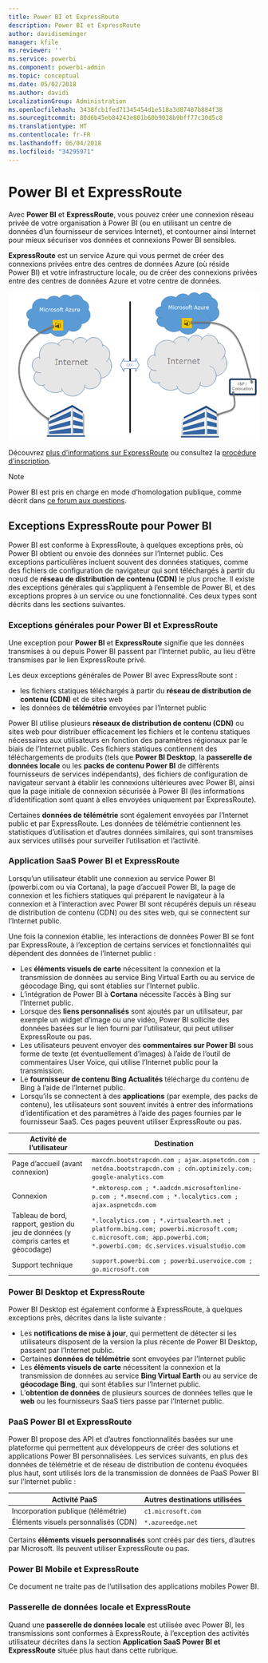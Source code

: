 ```yaml
---
title: Power BI et ExpressRoute
description: Power BI et ExpressRoute
author: davidiseminger
manager: kfile
ms.reviewer: ''
ms.service: powerbi
ms.component: powerbi-admin
ms.topic: conceptual
ms.date: 05/02/2018
ms.author: davidi
LocalizationGroup: Administration
ms.openlocfilehash: 3438fcb1fed71345454d1e518a3d87487b884f38
ms.sourcegitcommit: 80d6b45eb84243e801b60b9038b9bff77c30d5c8
ms.translationtype: HT
ms.contentlocale: fr-FR
ms.lasthandoff: 06/04/2018
ms.locfileid: "34295971"
---
```

# <a name="power-bi-and-expressroute"></a>Power BI et ExpressRoute
Avec **Power BI** et **ExpressRoute**, vous pouvez créer une connexion réseau privée de votre organisation à Power BI (ou en utilisant un centre de données d’un fournisseur de services Internet), et contourner ainsi Internet pour mieux sécuriser vos données et connexions Power BI sensibles.

**ExpressRoute** est un service Azure qui vous permet de créer des connexions privées entre des centres de données Azure (où réside Power BI) et votre infrastructure locale, ou de créer des connexions privées entre des centres de données Azure et votre centre de données.

![](media/service-admin-power-bi-expressroute/pbi_expressroute_1.png)

Découvrez [plus d’informations sur ExpressRoute](https://azure.microsoft.com/services/expressroute/) ou consultez la [procédure d’inscription](https://azure.microsoft.com/pricing/details/expressroute/).

> [!NOTE]
> Power BI est pris en charge en mode d’homologation publique, comme décrit dans [ce forum aux questions](https://docs.microsoft.com/azure/expressroute/expressroute-faqs).
> 
> 

## <a name="power-bi-expressroute-exceptions"></a>Exceptions ExpressRoute pour Power BI
Power BI est conforme à ExpressRoute, à quelques exceptions près, où Power BI obtient ou envoie des données sur l’Internet public. Ces exceptions particulières incluent souvent des données statiques, comme des fichiers de configuration de navigateur qui sont téléchargés à partir du nœud de **réseau de distribution de contenu (CDN)** le plus proche. Il existe des exceptions générales qui s’appliquent à l’ensemble de Power BI, et des exceptions propres à un service ou une fonctionnalité. Ces deux types sont décrits dans les sections suivantes.

### <a name="overall-exceptions-to-power-bi-and-expressroute"></a>Exceptions générales pour Power BI et ExpressRoute
Une exception pour **Power BI** et **ExpressRoute** signifie que les données transmises à ou depuis Power BI passent par l’Internet public, au lieu d’être transmises par le lien ExpressRoute privé.

Les deux exceptions générales de Power BI avec ExpressRoute sont :

* les fichiers statiques téléchargés à partir du **réseau de distribution de contenu (CDN)** et de sites web
* les données de **télémétrie** envoyées par l’Internet public

Power BI utilise plusieurs **réseaux de distribution de contenu (CDN)** ou sites web pour distribuer efficacement les fichiers et le contenu statiques nécessaires aux utilisateurs en fonction des paramètres régionaux par le biais de l’Internet public. Ces fichiers statiques contiennent des téléchargements de produits (tels que **Power BI Desktop**, la **passerelle de données locale** ou les **packs de contenu Power BI** de différents fournisseurs de services indépendants), des fichiers de configuration de navigateur servant à établir les connexions ultérieures avec Power BI, ainsi que la page initiale de connexion sécurisée à Power BI (les informations d’identification sont quant à elles envoyées uniquement par ExpressRoute).   

Certaines **données de télémétrie** sont également envoyées par l’Internet public et par ExpressRoute. Les données de télémétrie contiennent les statistiques d’utilisation et d’autres données similaires, qui sont transmises aux services utilisés pour surveiller l’utilisation et l’activité.

### <a name="power-bi-saas-application-and-expressroute"></a>Application SaaS Power BI et ExpressRoute
Lorsqu’un utilisateur établit une connexion au service Power BI (powerbi.com ou via Cortana), la page d’accueil Power BI, la page de connexion et les fichiers statiques qui préparent le navigateur à la connexion et à l’interaction avec Power BI sont récupérés depuis un réseau de distribution de contenu (CDN) ou des sites web, qui se connectent sur l’Internet public.

Une fois la connexion établie, les interactions de données Power BI se font par ExpressRoute, à l’exception de certains services et fonctionnalités qui dépendent des données de l’Internet public :

* Les **éléments visuels de carte** nécessitent la connexion et la transmission de données au service Bing Virtual Earth ou au service de géocodage Bing, qui sont établies sur l’Internet public.
* L’intégration de Power BI à **Cortana** nécessite l’accès à Bing sur l’Internet public.
* Lorsque des **liens personnalisés** sont ajoutés par un utilisateur, par exemple un widget d’image ou une vidéo, Power BI sollicite des données basées sur le lien fourni par l’utilisateur, qui peut utiliser ExpressRoute ou pas.
* Les utilisateurs peuvent envoyer des **commentaires sur Power BI** sous forme de texte (et éventuellement d’images) à l’aide de l’outil de commentaires User Voice, qui utilise l’Internet public pour la transmission.
* Le **fournisseur de contenu Bing Actualités** télécharge du contenu de Bing à l’aide de l’Internet public.
* Lorsqu’ils se connectent à des **applications** (par exemple, des packs de contenu), les utilisateurs sont souvent invités à entrer des informations d’identification et des paramètres à l’aide des pages fournies par le fournisseur SaaS. Ces pages peuvent utiliser ExpressRoute ou pas.

| Activité de l’utilisateur | Destination |
| --- | --- |
| Page d’accueil (avant connexion) |`maxcdn.bootstrapcdn.com ; ajax.aspnetcdn.com ; netdna.bootstrapcdn.com ; cdn.optimizely.com; google-analytics.com ` |
| Connexion |`*.mktoresp.com ; *.aadcdn.microsoftonline-p.com ; *.msecnd.com ; *.localytics.com ; ajax.aspnetcdn.com` |
| Tableau de bord, rapport, gestion du jeu de données (y compris cartes et géocodage) |`*.localytics.com ; *.virtualearth.net ; platform.bing.com; powerbi.microsoft.com; c.microsoft.com; app.powerbi.com; *.powerbi.com; dc.services.visualstudio.com ` |
| Support technique |`support.powerbi.com ; powerbi.uservoice.com ; go.microsoft.com ` |

### <a name="power-bi-desktop-and-expressroute"></a>Power BI Desktop et ExpressRoute
Power BI Desktop est également conforme à ExpressRoute, à quelques exceptions près, décrites dans la liste suivante :

* Les **notifications de mise à jour**, qui permettent de détecter si les utilisateurs disposent de la version la plus récente de Power BI Desktop, passent par l’Internet public.
* Certaines **données de télémétrie** sont envoyées par l’Internet public
* Les **éléments visuels de carte** nécessitent la connexion et la transmission de données au service **Bing Virtual Earth** ou au service de **géocodage Bing**, qui sont établies sur l’Internet public.
* L’**obtention de données** de plusieurs sources de données telles que le **web** ou les fournisseurs SaaS tiers passe par l’Internet public.

### <a name="power-bi-paas-and-expressroute"></a>PaaS Power BI et ExpressRoute
Power BI propose des API et d’autres fonctionnalités basées sur une plateforme qui permettent aux développeurs de créer des solutions et applications Power BI personnalisées. Les services suivants, en plus des données de télémétrie et de réseau de distribution de contenu évoquées plus haut, sont utilisés lors de la transmission de données de PaaS Power BI sur l’Internet public :

| Activité PaaS | Autres destinations utilisées |
| --- | --- |
| Incorporation publique (télémétrie) |`c1.microsoft.com` |
| Éléments visuels personnalisés (CDN) |`*.azureedge.net` |

Certains **éléments visuels personnalisés** sont créés par des tiers, d’autres par Microsoft. Ils peuvent utiliser ExpressRoute ou pas.

### <a name="power-bi-mobile-and-expressroute"></a>Power BI Mobile et ExpressRoute
Ce document ne traite pas de l’utilisation des applications mobiles Power BI.  

### <a name="on-premises-data-gateway-and-expressroute"></a>Passerelle de données locale et ExpressRoute
Quand une **passerelle de données locale** est utilisée avec Power BI, les transmissions sont conformes à ExpressRoute, à l’exception des activités utilisateur décrites dans la section **Application SaaS Power BI et ExpressRoute** située plus haut dans cette rubrique.  

